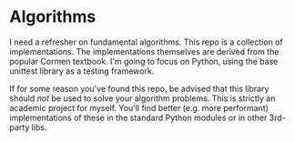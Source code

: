 # Algorithms

I need a refresher on fundamental algorithms. This repo is a collection of implementations. The implementations themselves are derived from the popular Cormen textbook. I'm going to focus on Python, using the base unittest library as a testing framework.

If for some reason you've found this repo, be advised that this library should *not* be used to solve your algorithm problems. This is strictly an academic project for myself. You'll find better (e.g. more performant) implementations of these in the standard Python modules or in other 3rd-party libs.
